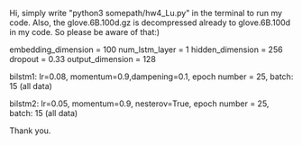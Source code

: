 Hi, simply write "python3 somepath/hw4_Lu.py" in the terminal to run my code. Also, the glove.6B.100d.gz is decompressed already to glove.6B.100d in my code. So please be aware of that:)

embedding_dimension = 100
num_lstm_layer = 1
hidden_dimension = 256
dropout = 0.33
output_dimension = 128

bilstm1: lr=0.08, momentum=0.9,dampening=0.1, epoch number = 25, batch: 15 (all data)

bilstm2: lr=0.05, momentum=0.9, nesterov=True, epoch number = 25, batch: 15 (all data)

Thank you.